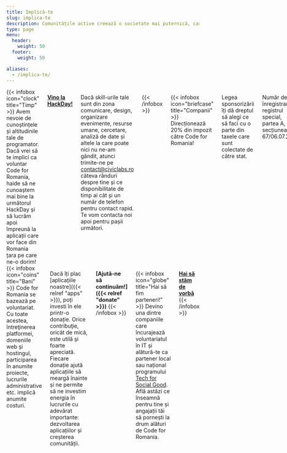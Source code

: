 ```yaml
---
title: Implică-te
slug: implica-te
description: Comunitățile active creează o societate mai puternică, care se poate dezvolta mai repede și mai eficient. Pe termen lung, ele pot duce la o Românie mai bună, în care am vrea cu toții să trăim. Dacă vrei să contribui și tu, vino alături de noi. Câteva ore din timpul tău, know-how sau o donație oricât de mică, toate ne pot ajuta.
type: page
menu: 
  header:
    weight: 50
  footer:
    weight: 50

aliases:
  - /implica-te/
---
```


<div class="columns">
{{< infobox icon="clock" title="Timp" >}}
  Avem nevoie de cunoștințele și altitudinile tale de programator. Dacă vrei să te implici ca voluntar Code for Romania, haide să ne cunoaștem mai bine la următorul HackDay și să lucrăm apoi împreună la aplicații care vor face din Romania țara pe care ne-o dorim!

  **[Vino la HackDay!](https://tfsg.code4.ro/ro/)**

  Dacă skill-urile tale sunt din zona comunicare, design, organizare evenimente, resurse umane, cercetare, analiză de date și altele la care poate nici nu ne-am gândit, atunci trimite-ne pe contact@civiclabs.ro câteva rânduri despre tine și ce disponibilitate de timp ai cât și un număr de telefon pentru contact rapid. Te vom contacta noi apoi pentru pașii următori.

  
{{< /infobox >}}

{{< infobox icon="briefcase" title="Companii" >}}
  Direcționează 20% din impozit către Code for Romania!
  
  Legea sponsorizării îți dă dreptul să alegi ce să faci cu o parte din taxele care sunt colectate de către stat.

  Număr de înregistrare în registrul special, partea A, secțiunea I 67/06.07.2016.

  **[Scrie-ne un e-mail](mailto:contact@code4.ro)**
{{< /infobox >}}
</div>

<div class="columns">
{{< infobox icon="coins" title="Bani" >}}
  Code for Romania se bazează pe voluntariat. Cu toate acestea, întreţinerea platformei, domeniile web și hostingul, participarea în anumite proiecte, lucrurile administrative etc. implică anumite costuri.

  Dacă îți plac [aplicațiile noastre]({{< relref "apps" >}}), poți investi în ele printr-o donație. Orice contribuţie, oricât de mică, este utilă şi foarte apreciată. Fiecare donație ajută aplicațiile să meargă înainte și ne permite să ne investim energia în lucrurile cu adevărat importante: dezvoltarea aplicațiilor și creșterea comunității.

  **[Ajută-ne să continuăm!]({{< relref "donate" >}})**
{{< /infobox >}}

{{< infobox icon="globe" title="Hai să fim parteneri!" >}}
  Devino una dintre companiile care încurajează voluntariatul în IT și alătură-te ca partener local sau național programului [Tech for Social Good](https://tfsg.code4.ro/ro/). Află astăzi ce înseamnă pentru tine și angajații tăi să pornești la drum alături de Code for Romania.

  **[Hai să stăm de vorbă](mailto:contact@code4.ro)**
{{< /infobox >}}
</div>
